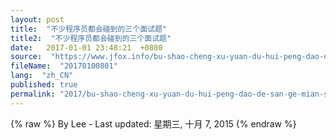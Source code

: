 ```yaml
---
layout: post
title:  "不少程序员都会碰到的三个面试题"
title2:  "不少程序员都会碰到的三个面试题"
date:   2017-01-01 23:48:21  +0800
source:  "https://www.jfox.info/bu-shao-cheng-xu-yuan-du-hui-peng-dao-de-san-ge-mian-shi-ti.html"
fileName:  "20170100801"
lang:  "zh_CN"
published: true
permalink: "2017/bu-shao-cheng-xu-yuan-du-hui-peng-dao-de-san-ge-mian-shi-ti.html"
---
```

{% raw %}
By Lee - Last updated: 星期三, 十月 7, 2015
{% endraw %}